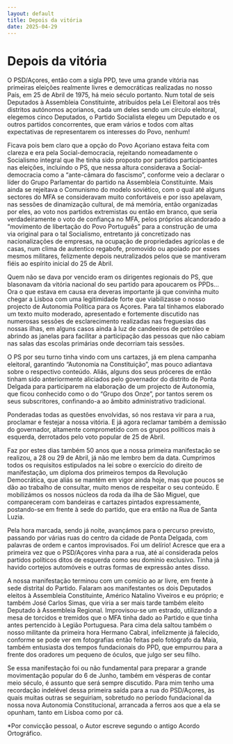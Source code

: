 ```yaml
---
layout: default
title: Depois da vitória
date: 2025-04-29
---
```

# Depois da vitória

O PSD/Açores, então com a sigla PPD, teve uma grande vitória nas primeiras eleições realmente livres e democráticas realizadas no nosso País, em 25 de Abril de 1975, há meio século portanto. Num total de seis Deputados à Assembleia Constituinte, atribuídos pela Lei Eleitoral aos três distritos autónomos açorianos, cada um deles sendo um círculo eleitoral, elegemos cinco Deputados, o Partido Socialista elegeu um Deputado e os outros partidos concorrentes, que eram vários e todos com altas expectativas de representarem os interesses do Povo, nenhum!

Ficava pois bem claro que a opção do Povo Açoriano estava feita com clareza e era pela Social-democracia, rejeitando nomeadamente o Socialismo integral que lhe tinha sido proposto por partidos participantes nas eleições, incluindo o PS, que nessa altura considerava a Social-democracia como a “ante-câmara do fascismo”, conforme veio a declarar o líder do Grupo Parlamentar do partido na Assembleia Constituinte. Mais ainda se rejeitava o Comunismo do modelo soviético, com o qual até alguns sectores do MFA se consideravam muito confortáveis e por isso apelavam, nas sessões de dinamização cultural, de má memória, então organizadas por eles, ao voto nos partidos extremistas ou então em branco, que seria verdadeiramente o voto de confiança no MFA, pelos próprios alcandorado a “movimento de libertação do Povo Português” para a construção de uma via original para o tal Socialismo, entretanto já concretizado nas nacionalizações de empresas, na ocupação de propriedades agrícolas e de casas, num clima de autentico regabofe, promovido ou apoiado por esses mesmos militares, felizmente depois neutralizados pelos que se mantiveram fiéis ao espírito inicial do 25 de Abril.

Quem não se dava por vencido eram os dirigentes regionais do PS, que blasonavam da vitória nacional do seu partido para apoucarem os PPDs… Ora o que estava em causa era deveras importante já que convinha muito chegar a Lisboa com uma legitimidade forte que viabilizasse o nosso projecto de Autonomia Política para os Açores. Para tal tínhamos elaborado um texto muito moderado, apresentado e fortemente discutido nas numerosas sessões de esclarecimento realizadas nas freguesias das nossas ilhas, em alguns casos ainda à luz de candeeiros de petróleo e abrindo as janelas para facilitar a participação das pessoas que não cabiam nas salas das escolas primárias onde decorriam tais sessões.

O PS por seu turno tinha vindo com uns cartazes, já em plena campanha eleitoral, garantindo “Autonomia na Constituição”, mas pouco adiantava sobre o respectivo conteúdo. Aliás, alguns dos seus próceres de então tinham sido anteriormente aliciados pelo governador do distrito de Ponta Delgada para participarem na elaboração de um projecto de Autonomia, que ficou conhecido como o do “Grupo dos Onze”, por tantos serem os seus subscritores, confinando-a ao âmbito administrativo tradicional.

Ponderadas todas as questões envolvidas, só nos restava vir para a rua, proclamar e festejar a nossa vitória. E já agora reclamar também a demissão do governador, altamente comprometido com os grupos políticos mais à esquerda, derrotados pelo voto popular de 25 de Abril.

Faz por estes dias também 50 anos que a nossa primeira manifestação se realizou, a 28 ou 29 de Abril, já não me lembro bem da data. Cumprimos todos os requisitos estipulados na lei sobre o exercício do direito de manifestação, um diploma dos primeiros tempos da Revolução Democrática, que aliás se mantém em vigor ainda hoje, mas que poucos se dão ao trabalho de consultar, muito menos de respeitar o seu conteúdo. E mobilizámos os nossos núcleos da roda da ilha de São Miguel, que compareceram com bandeiras e cartazes pintados expressamente, postando-se em frente à sede do partido, que era então na Rua de Santa Luzia.

Pela hora marcada, sendo já noite, avançámos para o percurso previsto, passando por várias ruas do centro da cidade de Ponta Delgada, com palavras de ordem e cantos improvisados. Foi um delírio! Acresce que era a primeira vez que o PSD/Açores vinha para a rua, até aí considerada pelos partidos políticos ditos de esquerda como seu domínio exclusivo. Tinha já havido cortejos automóveis e outras formas de expressão antes disso.

A nossa manifestação terminou com um comício ao ar livre, em frente à sede distrital do Partido. Falaram aos manifestantes os dois Deputados eleitos à Assembleia Constituinte, Américo Natalino Viveiros e eu próprio; e também José Carlos Simas, que viria a ser mais tarde também eleito Deputado à Assembleia Regional. Improvisou-se um estrado, utilizando a mesa de torcidos e tremidos que o MFA tinha dado ao Partido e que tinha antes pertencido à Legião Portuguesa. Para cima dela saltou também o nosso militante da primeira hora Hermano Cabral, infelizmente já falecido, conforme se pode ver em fotografias então feitas pelo fotógrafo da Maia, também entusiasta dos tempos fundacionais do PPD, que empurrou para a frente dos oradores um pequeno de óculos, que julgo ser seu filho.

Se essa manifestação foi ou não fundamental para preparar a grande movimentação popular do 6 de Junho, também em vésperas de contar meio século, é assunto que será sempre discutido. Para mim tenho uma recordação indelével dessa primeira saída para a rua do PSD/Açores, às quais muitas outras se seguiriam, sobretudo no período fundacional da nossa nova Autonomia Constitucional, arrancada a ferros aos que a ela se opunham, tanto em Lisboa como por cá.

*Por convicção pessoal, o Autor escreve segundo o antigo Acordo Ortográfico.
